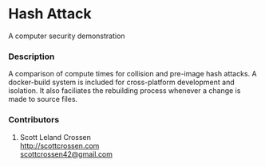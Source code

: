 # Hash Attack

A computer security demonstration

### Description

A comparison of compute times for collision and pre-image hash attacks. A docker-build system is included for cross-platform development and isolation. It also faciliates the rebuilding process whenever a change is made to source files.

### Contributors

1. Scott Leland Crossen  
<http://scottcrossen.com>  
<scottcrossen42@gmail.com>  
